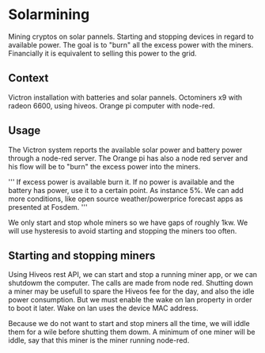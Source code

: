 # Solarmining

Mining cryptos on solar pannels. Starting and stopping devices in regard to available power.
The goal is to "burn" all the excess power with the miners.
Financially it is equivalent to selling this power to the grid.

## Context

Victron installation with batteries and solar pannels.
Octominers x9 with radeon 6600, using hiveos.
Orange pi computer with node-red.

## Usage

The Victron system reports the available solar power and battery power through a node-red server.
The Orange pi has also a node red server and his flow will be to "burn" the excess power into the miners.

'''
If excess power is available burn it.
If no power is available and the battery has power, use it to a certain point. As instance 5%.
We can add more conditions, like open source weather/powerprice forecast apps as presented at Fosdem.
'''

We only start and stop whole miners so we have gaps of roughly 1kw. 
We will use hysteresis to avoid starting and stopping the miners too often.

## Starting and stopping miners

Using Hiveos rest API, we can start and stop a running miner app, or we can shutdowm the computer.
The calls are made from node red.
Shutting down a miner may be usefull to spare the Hiveos fee for the day, and also the idle power consumption.
But we must enable the wake on lan property in order to boot it later. Wake on lan uses the device MAC address.

Because we do not want to start and stop miners all the time, we will iddle them for a wile before shutting them dowm.
A minimum of one miner will be iddle, say that this miner is the miner running node-red.


